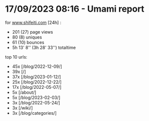# 17/09/2023 08:16 - Umami report
for www.shifeiti.com [24h] :

 - 201 (27) page views
 - 80 (8) uniques
 - 61 (10) bounces
 - 5h 13' 8'' (3h 28' 33'') totaltime


top 10 urls:
 - 45x [/blog/2022-12-09/]
 - 39x [/]
 - 37x [/blog/2023-01-12/]
 - 25x [/blog/2022-12-22/]
 - 17x [/blog/2022-05-07/]
 - 5x [/about/]
 - 5x [/blog/2023-02-03/]
 - 3x [/blog/2022-05-24/]
 - 3x [/wiki/]
 - 3x [/blog/categories/]


